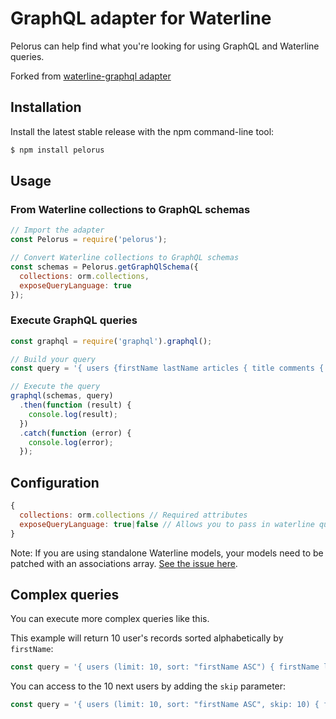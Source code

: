 # GraphQL adapter for Waterline

Pelorus can help find what you're looking for using GraphQL and Waterline queries. 

Forked from [waterline-graphql adapter](https://github.com/strapi/waterline-graphql)

## Installation

Install the latest stable release with the npm command-line tool:

```bash
$ npm install pelorus
```

## Usage

### From Waterline collections to GraphQL schemas

```javascript
// Import the adapter
const Pelorus = require('pelorus');

// Convert Waterline collections to GraphQL schemas
const schemas = Pelorus.getGraphQlSchema({
  collections: orm.collections,
  exposeQueryLanguage: true
});
```

### Execute GraphQL queries

```javascript
const graphql = require('graphql').graphql();

// Build your query
const query = '{ users {firstName lastName articles { title comments { text }}}}';

// Execute the query
graphql(schemas, query)
  .then(function (result) {
    console.log(result);
  })
  .catch(function (error) {
    console.log(error);
  });
```

## Configuration

```javascript
{
  collections: orm.collections // Required attributes
  exposeQueryLanguage: true|false // Allows you to pass in waterline queries
}
```

Note: If you are using standalone Waterline models, your models need to be patched with an
associations array. [See the issue here](https://github.com/balderdashy/waterline/issues/797).

## Complex queries

You can execute more complex queries like this.

This example will return 10 user's records sorted alphabetically by `firstName`:

```javascript
const query = '{ users (limit: 10, sort: "firstName ASC") { firstName lastName articles{ title comments { text }}}}';
```

You can access to the 10 next users by adding the `skip` parameter:

```javascript
const query = '{ users (limit: 10, sort: "firstName ASC", skip: 10) { firstName lastName articles { title comments { text }}}}';
```